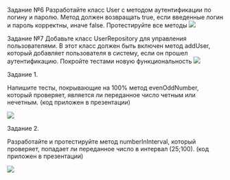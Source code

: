 Задание №6
Разработайте класс User с методом аутентификации по логину и паролю. Метод должен возвращать true, если
введенные логин и пароль корректны, иначе false. Протестируйте все методы
![](/task06-07/img1.png)

Задание №7
Добавьте класс UserRepository для управления пользователями. В этот класс должен быть включен метод
addUser, который добавляет пользователя в систему, если он прошел аутентификацию. Покройте тестами новую
функциональность
![](/task06-07/img2.png)




Задание 1.

Напишите тесты, покрывающие на 100% метод evenOddNumber, который проверяет, является ли переданное число четным или нечетным. (код приложен в презентации)

![](/task01/img.png)


Задание 2.

Разработайте и протестируйте метод numberInInterval, который проверяет, попадает ли переданное число в интервал (25;100). (код приложен в презентации)

![](/task02/img.png)